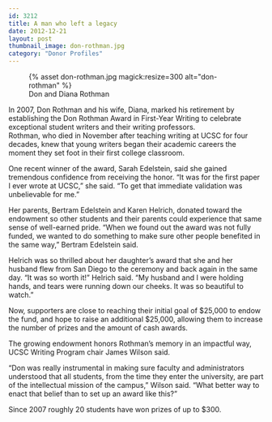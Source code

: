 ```yaml
---
id: 3212
title: A man who left a legacy
date: 2012-12-21
layout: post
thumbnail_image: don-rothman.jpg
category: "Donor Profiles"
---
```

<figure class="inline-image right">
{% asset don-rothman.jpg magick:resize=300 alt="don-rothman" %}<figcaption>Don and Diana Rothman</figcaption></figure>

In 2007, Don Rothman and his wife, Diana, marked his retirement by establishing the Don Rothman Award in First-Year Writing to celebrate exceptional student writers and their writing professors.  
Rothman, who died in November after teaching writing at UCSC for four decades, knew that young writers began their academic careers the moment they set foot in their first college classroom.

One recent winner of the award, Sarah Edelstein, said she gained tremendous confidence from receiving the honor. &#8220;It was for the first paper I ever wrote at UCSC,&#8221; she said. &#8220;To get that immediate validation was unbelievable for me.&#8221;

Her parents, Bertram Edelstein and Karen Helrich, donated toward the endowment so other students and their parents could experience that same sense of well-earned pride. &#8220;When we found out the award was not fully funded, we wanted to do something to make sure other people benefited in the same way,&#8221; Bertram Edelstein said.

Helrich was so thrilled about her daughter&#8217;s award that she and her husband flew from San Diego to the ceremony and back again in the same day. &#8220;It was so worth it!&#8221; Helrich said. &#8220;My husband and I were holding hands, and tears were running down our cheeks. It was so beautiful to watch.&#8221;

Now, supporters are close to reaching their initial goal of $25,000 to endow the fund, and hope to raise an additional $25,000, allowing them to increase the number of prizes and the amount of cash awards.

The growing endowment honors Rothman&#8217;s memory in an impactful way, UCSC Writing Program chair James Wilson said.

&#8220;Don was really instrumental in making sure faculty and administrators understood that all students, from the time they enter the university, are part of the intellectual mission of the campus,&#8221; Wilson said. &#8220;What better way to enact that belief than to set up an award like this?&#8221;

Since 2007 roughly 20 students have won prizes of up to $300.
